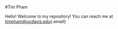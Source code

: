 #Tim Pham

 Hello! Welcome to my repository! You can reach me at [timpham\@ucdavis.edu](mailto:timpham@ucdavis.edu){.email}

